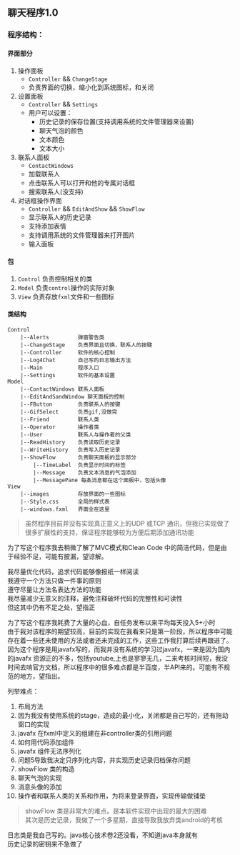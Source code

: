 ## 聊天程序1.0  

### 程序结构：  

#### 界面部分  

1. 操作面板  
	- `Controller` && `ChangeStage`  
	- 负责界面的切换，缩小化到系统图标，和关闭  
2. 设置面板  
	- `Controller` && `Settings`    
	- 用户可以设置：  
		- 历史记录的保存位置(支持调用系统的文件管理器来设置)   
		- 聊天气泡的颜色  
		- 文本颜色  
		- 文本大小  
3. 联系人面板  
	- `ContactWindows` 
	- 加载联系人  
	- 点击联系人可以打开和他的专属对话框  
	- 搜索联系人(没支持)  
4. 对话框操作界面  
	- `Controller` && `EditAndShow` && `ShowFlow`  
	- 显示联系人的历史记录  
	- 支持添加表情  
	- 支持调用系统的文件管理器来打开图片  
	- 输入面板  

#### 包  

1. `Control` 负责控制相关的类  
2. `Model` 负责`control`操作的实际对象  
3. `View` 负责存放`fxml`文件和一些图标  

#### 类结构  

```
Control 
	|--Alerts         弹窗警告类  
	|--ChangeStage    负责界面且切换，联系人的按键  
	|--Controller     软件的核心控制  
	|--Log4Chat       自己写的日志输出方法  
	|--Main           程序入口
	|--Settings       软件的基本设置 
Model  
	|--ContactWindows 联系人面板
	|--EditAndSandWindow 聊天面板的控制
	|--FButton        负责联系人的按键
	|--GifSelect      负责gif,没做完
	|--Friend         联系人类
	|--Operator       操作者类
	|--User           联系人与操作者的父类
	|--ReadHistory    负责读取历史记录
	|--WriteHistory   负责写入历史记录
	|--ShowFlow       负责聊天面板的显示部分
		|--TimeLabel  负责显示时间的标签
		|--Message    负责文本消息的气泡添加
		|--MessagePane 每条消息都在这个面板中，包括头像
View
	|--images         存放界面的一些图标
	|--Style.css      全局的样式表
	|--windows.fxml   界面全在这里
```

> 虽然程序目前并没有实现真正意义上的UDP 或TCP 通讯，但我已实现做了很多扩展性的支持，保证程序能够较为方便后期添加通讯功能 

为了写这个程序我去稍微了解了MVC模式和Clean Code 中的简洁代码，但是由于经验不足，可能有披漏，望谅解。  

我尽量优化代码，追求代码能够像报纸一样阅读  
我遵守一个方法只做一件事的原则  
遵守尽量让方法名表达方法的功能  
我尽量减少无意义的注释，避免注释破坏代码的完整性和可读性  
但这其中仍有不足之处，望指正  

为了写这个程序我耗费了大量的心血，自任务发布以来平均每天投入5+小时  
由于我对该程序的期望较高，目前的实现在我看来只是第一阶段，所以程序中可能存在着一些还未使用的方法或者还未完成的工作，这些工作我打算后续再跟进了。  
因为这个程序是用javafx写的，而我并没有系统的学习过javafx，一来是因为国内的javafx 资源正的不多，包括youtube,上也是寥寥无几，二来考核时间短，我没时间去啃官方文档，所以程序中的很多难点都是半百度，半API来的。可能有不规范的地方，望指出。 

列举难点：  

1. 布局方法  
2. 因为我没有使用系统的stage，造成的最小化，关闭都是自己写的，还有拖动窗口的实现  
3. javafx 在fxml中定义的组建在非controller类的引用问题  
4. 如何用代码添加组件  
5. javafx 组件无法序列化  
6. 问题5导致我决定只序列化内容，并实现历史记录归档保存问题  
7. showFlow 类的构造  
8. 聊天气泡的实现  
9. 消息头像的添加  
10. 操作者和联系人类的关系和作用，为将来登录界面，实现传输做铺垫  

> showFlow 类是非常大的难点。是本软件实现中出现的最大的困难  
> 其次是历史记录，我做了一个多星期，直接导致我放弃类android的考核  

日志类是我自己写的。java核心技术卷2还没看，不知道java本身就有  
历史记录的密钥来不急做了  


